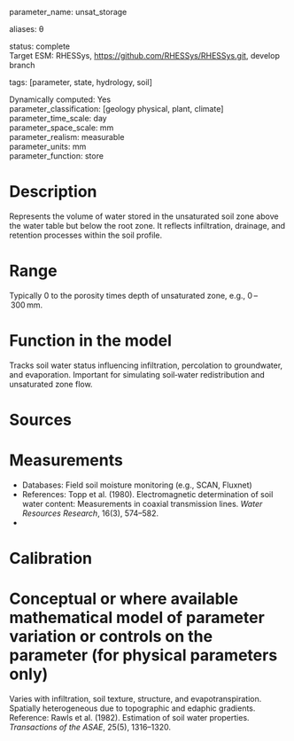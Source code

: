 
parameter_name: unsat_storage

aliases: θ

status: complete  
Target ESM: RHESSys, https://github.com/RHESSys/RHESSys.git, develop branch

tags: [parameter, state, hydrology, soil]

Dynamically computed: Yes  
parameter_classification: [geology physical, plant, climate]  
parameter_time_scale: day  
parameter_space_scale: mm  
parameter_realism: measurable  
parameter_units: mm  
parameter_function: store

# Description  
Represents the volume of water stored in the unsaturated soil zone above the water table but below the root zone. It reflects infiltration, drainage, and retention processes within the soil profile.

# Range  
Typically 0 to the porosity times depth of unsaturated zone, e.g., 0 – 300 mm.

# Function in the model  
Tracks soil water status influencing infiltration, percolation to groundwater, and evaporation. Important for simulating soil‑water redistribution and unsaturated zone flow.

# Sources  

# Measurements
- Databases: Field soil moisture monitoring (e.g., SCAN, Fluxnet)  
- References: Topp et al. (1980). Electromagnetic determination of soil water content: Measurements in coaxial transmission lines. *Water Resources Research*, 16(3), 574–582.  
- 
# Calibration

# Conceptual or where available mathematical model of parameter variation or controls on the parameter  (for physical parameters only)  
Varies with infiltration, soil texture, structure, and evapotranspiration. Spatially heterogeneous due to topographic and edaphic gradients.  
Reference: Rawls et al. (1982). Estimation of soil water properties. *Transactions of the ASAE*, 25(5), 1316–1320.
